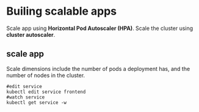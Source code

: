 # Builing scalable apps

Scale app using **Horizontal Pod Autoscaler (HPA)**. Scale the cluster using **cluster autoscaler**.

## scale app
Scale dimensions include the number of pods a deployment has, and the number of nodes in the cluster.

```
#edit service
kubectl edit service frontend
#watch service
kubectl get service -w
```
